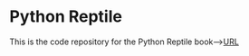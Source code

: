 # Python Reptile
This is the code repository for the Python Reptile book--><a href="https://item.jd.com/12610080.html?dist=jd">URL</a>
